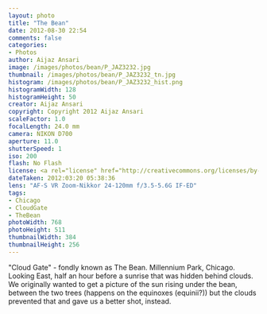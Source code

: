 ```yaml
---
layout: photo
title: "The Bean"
date: 2012-08-30 22:54
comments: false
categories:
- Photos
author: Aijaz Ansari
image: /images/photos/bean/P_JAZ3232.jpg
thumbnail: /images/photos/bean/P_JAZ3232_tn.jpg
histogram: /images/photos/bean/P_JAZ3232_hist.png
histogramWidth: 128
histogramHeight: 50
creator: Aijaz Ansari
copyright: Copyright 2012 Aijaz Ansari
scaleFactor: 1.0
focalLength: 24.0 mm
camera: NIKON D700
aperture: 11.0
shutterSpeed: 1
iso: 200
flash: No Flash
license: <a rel="license" href="http://creativecommons.org/licenses/by-nc-nd/3.0/deed.en_US"><img alt="Creative Commons License" style="border-width:0" src="http://i.creativecommons.org/l/by-nc-nd/3.0/80x15.png" /></a>
dateTaken: 2012:03:20 05:38:36
lens: "AF-S VR Zoom-Nikkor 24-120mm f/3.5-5.6G IF-ED"
tags:
- Chicago
- CloudGate
- TheBean
photoWidth: 768
photoHeight: 511
thumbnailWidth: 384
thumbnailHeight: 256
---
```


"Cloud Gate" - fondly known as The Bean. Millennium Park, Chicago. Looking
East, half an hour before a sunrise that was hidden behind
clouds.<!-- more --> We originally wanted to get a picture of the sun
rising under the bean, between the two trees (happens on the equinoxes
(equinii?)) but the clouds prevented that and gave us a better shot,
instead. 
